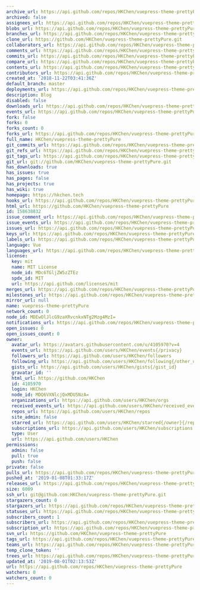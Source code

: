 ```yaml
---
archive_url: https://api.github.com/repos/HKChen/vuepress-theme-prettyPure/{archive_format}{/ref}
archived: false
assignees_url: https://api.github.com/repos/HKChen/vuepress-theme-prettyPure/assignees{/user}
blobs_url: https://api.github.com/repos/HKChen/vuepress-theme-prettyPure/git/blobs{/sha}
branches_url: https://api.github.com/repos/HKChen/vuepress-theme-prettyPure/branches{/branch}
clone_url: https://github.com/HKChen/vuepress-theme-prettyPure.git
collaborators_url: https://api.github.com/repos/HKChen/vuepress-theme-prettyPure/collaborators{/collaborator}
comments_url: https://api.github.com/repos/HKChen/vuepress-theme-prettyPure/comments{/number}
commits_url: https://api.github.com/repos/HKChen/vuepress-theme-prettyPure/commits{/sha}
compare_url: https://api.github.com/repos/HKChen/vuepress-theme-prettyPure/compare/{base}...{head}
contents_url: https://api.github.com/repos/HKChen/vuepress-theme-prettyPure/contents/{+path}
contributors_url: https://api.github.com/repos/HKChen/vuepress-theme-prettyPure/contributors
created_at: '2018-11-22T03:41:36Z'
default_branch: master
deployments_url: https://api.github.com/repos/HKChen/vuepress-theme-prettyPure/deployments
description: Blog
disabled: false
downloads_url: https://api.github.com/repos/HKChen/vuepress-theme-prettyPure/downloads
events_url: https://api.github.com/repos/HKChen/vuepress-theme-prettyPure/events
fork: false
forks: 0
forks_count: 0
forks_url: https://api.github.com/repos/HKChen/vuepress-theme-prettyPure/forks
full_name: HKChen/vuepress-theme-prettyPure
git_commits_url: https://api.github.com/repos/HKChen/vuepress-theme-prettyPure/git/commits{/sha}
git_refs_url: https://api.github.com/repos/HKChen/vuepress-theme-prettyPure/git/refs{/sha}
git_tags_url: https://api.github.com/repos/HKChen/vuepress-theme-prettyPure/git/tags{/sha}
git_url: git://github.com/HKChen/vuepress-theme-prettyPure.git
has_downloads: true
has_issues: true
has_pages: false
has_projects: true
has_wiki: true
homepage: https://hkchen.tech
hooks_url: https://api.github.com/repos/HKChen/vuepress-theme-prettyPure/hooks
html_url: https://github.com/HKChen/vuepress-theme-prettyPure
id: 158638832
issue_comment_url: https://api.github.com/repos/HKChen/vuepress-theme-prettyPure/issues/comments{/number}
issue_events_url: https://api.github.com/repos/HKChen/vuepress-theme-prettyPure/issues/events{/number}
issues_url: https://api.github.com/repos/HKChen/vuepress-theme-prettyPure/issues{/number}
keys_url: https://api.github.com/repos/HKChen/vuepress-theme-prettyPure/keys{/key_id}
labels_url: https://api.github.com/repos/HKChen/vuepress-theme-prettyPure/labels{/name}
language: Vue
languages_url: https://api.github.com/repos/HKChen/vuepress-theme-prettyPure/languages
license:
  key: mit
  name: MIT License
  node_id: MDc6TGljZW5zZTEz
  spdx_id: MIT
  url: https://api.github.com/licenses/mit
merges_url: https://api.github.com/repos/HKChen/vuepress-theme-prettyPure/merges
milestones_url: https://api.github.com/repos/HKChen/vuepress-theme-prettyPure/milestones{/number}
mirror_url: null
name: vuepress-theme-prettyPure
network_count: 0
node_id: MDEwOlJlcG9zaXRvcnkxNTg2Mzg4MzI=
notifications_url: https://api.github.com/repos/HKChen/vuepress-theme-prettyPure/notifications{?since,all,participating}
open_issues: 0
open_issues_count: 0
owner:
  avatar_url: https://avatars.githubusercontent.com/u/4105970?v=4
  events_url: https://api.github.com/users/HKChen/events{/privacy}
  followers_url: https://api.github.com/users/HKChen/followers
  following_url: https://api.github.com/users/HKChen/following{/other_user}
  gists_url: https://api.github.com/users/HKChen/gists{/gist_id}
  gravatar_id: ''
  html_url: https://github.com/HKChen
  id: 4105970
  login: HKChen
  node_id: MDQ6VXNlcjQxMDU5NzA=
  organizations_url: https://api.github.com/users/HKChen/orgs
  received_events_url: https://api.github.com/users/HKChen/received_events
  repos_url: https://api.github.com/users/HKChen/repos
  site_admin: false
  starred_url: https://api.github.com/users/HKChen/starred{/owner}{/repo}
  subscriptions_url: https://api.github.com/users/HKChen/subscriptions
  type: User
  url: https://api.github.com/users/HKChen
permissions:
  admin: false
  pull: true
  push: false
private: false
pulls_url: https://api.github.com/repos/HKChen/vuepress-theme-prettyPure/pulls{/number}
pushed_at: '2019-01-08T01:33:17Z'
releases_url: https://api.github.com/repos/HKChen/vuepress-theme-prettyPure/releases{/id}
size: 6009
ssh_url: git@github.com:HKChen/vuepress-theme-prettyPure.git
stargazers_count: 0
stargazers_url: https://api.github.com/repos/HKChen/vuepress-theme-prettyPure/stargazers
statuses_url: https://api.github.com/repos/HKChen/vuepress-theme-prettyPure/statuses/{sha}
subscribers_count: 1
subscribers_url: https://api.github.com/repos/HKChen/vuepress-theme-prettyPure/subscribers
subscription_url: https://api.github.com/repos/HKChen/vuepress-theme-prettyPure/subscription
svn_url: https://github.com/HKChen/vuepress-theme-prettyPure
tags_url: https://api.github.com/repos/HKChen/vuepress-theme-prettyPure/tags
teams_url: https://api.github.com/repos/HKChen/vuepress-theme-prettyPure/teams
temp_clone_token: ''
trees_url: https://api.github.com/repos/HKChen/vuepress-theme-prettyPure/git/trees{/sha}
updated_at: '2019-08-01T02:13:53Z'
url: https://api.github.com/repos/HKChen/vuepress-theme-prettyPure
watchers: 0
watchers_count: 0
---
```


